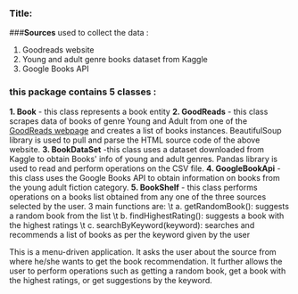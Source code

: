 ### **Title**:

###**Sources** used to collect the data :
1. Goodreads website
2. Young and adult genre books dataset from Kaggle
3. Google Books API

### this package contains **5 classes** : 
 **1. Book** - this class represents a book entity
 **2. GoodReads** - this class scrapes data of books of genre Young and Adult from one of the [GoodReads webpage](https://www.goodreads.com/list/show/43.Best_Young_Adult_Books) and creates a list of books instances. BeautifulSoup library is used to pull and parse the HTML source code of the above website.
 **3. BookDataSet** -this class uses a dataset downloaded from Kaggle to obtain Books' info of young and adult genres. Pandas library is used to read and perform operations on the CSV file. 
 **4. GoogleBookApi** - this class uses the Google Books API to obtain information on books from the young adult fiction category.
 **5. BookShelf** - this class performs operations on a books list obtained from any one of the three sources selected by the user. 3 main functions are:
 \t a. getRandomBook(): suggests a random book from the list
 \t b. findHighestRating(): suggests a book with the highest ratings
 \t c. searchByKeyword(keyword): searches and recommends a list of books as per the keyword given by the user

This is a menu-driven application. It asks the user about the source from where he/she wants to get the book recommendation. It further allows the user to perform operations such as getting a random book, get a book with the highest ratings, or get suggestions by the keyword.
